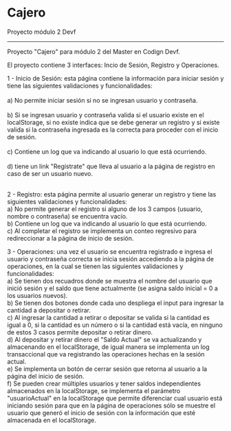 # Cajero
Proyecto módulo 2 Devf
***
Proyecto "Cajero" para módulo 2 del Master en Codign Devf.


El proyecto contiene 3 interfaces: Incio de Sesión, Registro y Operaciones.<br />

1 - Inicio de Sesión: esta página contiene la información para iniciar sesión y tiene las siguientes validaciones y funcionalidades:<br /><br />
  a) No permite iniciar sesión si no se ingresan usuario y contraseña.<br /><br />
  b) Si se ingresan usuario y contraseña valida si el usuario existe en el localStorage, si no existe indica que se debe generar un registro y si existe valida si la contraseña ingresada es la correcta para proceder con el inicio de sesión.<br /><br />
  c) Contiene un log que va indicando al usuario lo que está ocurriendo.<br /><br />
  d) tiene un link "Regístrate" que lleva al usuario a la página de registro en caso de ser un usuario nuevo.<br /><br />
  
  
2 - Registro: esta página permite al usuario generar un registro y tiene las siguientes validaciones y funcionalidades:<br />
  a) No permite generar el registro si alguno de los 3 campos (usuario, nombre o contraseña) se encuentra vacío.<br />
  b) Contiene un log que va indicando al usuario lo que está ocurriendo.<br />
  c) Al completar el registro se implementa un conteo regresivo para redireccionar a la página de inicio de sesión.<br />
  
  
3 - Operaciones: una vez el usuario se encuentra registrado e ingresa el usuario y contraseña correcta se inicia sesión accediendo a la página de operaciones, en la cual se tienen las siguientes validaciones y funcionalidades:<br />
  a) Se tienen dos recuadros donde se muestra el nombre del usuario que inició sesión y el saldo que tiene actualmente (se asigna saldo inicial = 0 a los usuarios nuevos).<br />
  b) Se tienen dos botones donde cada uno despliega el input para ingresar la cantidad a depositar o retirar.<br />
  c) Al ingresar la cantidad a retirar o depositar se valida si la cantidad es igual a 0, si la cantidad es un número o si la cantidad está vacía, en ninguno de estos 3 casos permite depositar o retirar dinero.<br />
  d) Al depositar y retirar dinero el "Saldo Actual" se va actualizando y almacenando en el localStorage, de igual manera se implementa un log transaccional que va registrando las operaciones hechas en la sesión actual.<br />
  e) Se implementa un botón de cerrar sesión que retorna al usuario a la página del inicio de sesión.<br />
  f) Se pueden crear múltiples usuarios y tener saldos independientes almacenados en la localStorage, se implementa el parámetro "usuarioActual" en la localStorage que permite diferenciar cual usuario está iniciando sesión para que en la página de operaciones sólo se muestre el usuario que generó el inicio de sesión con la información que esté almacenada en el localStorage.<br />
  

